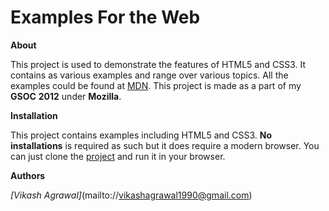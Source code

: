 Examples For the Web
====================

__About__

This project is used to demonstrate the features of HTML5 and CSS3. It contains as various examples and range over various topics.
All the examples could be found at [MDN](https://developer.mozilla.org/).
This project is made as a part of my __GSOC__ __2012__ under __Mozilla__.


__Installation__

This project contains examples including HTML5 and CSS3. __No__ __installations__ is required as such but it does require a modern browser.
You can just clone the [project](https://github.com/ivikash/Examples-for-the-web.git) and run it in your browser. 
 
__Authors__

_[Vikash Agrawal]_(mailto://vikashagrawal1990@gmail.com)
